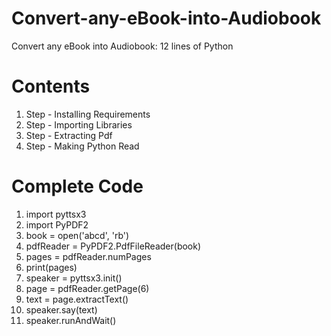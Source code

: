 # Convert-any-eBook-into-Audiobook
Convert any eBook into Audiobook: 12 lines of Python
# Contents  
1. Step -  Installing Requirements
2. Step -  Importing Libraries
3. Step - Extracting Pdf
4. Step - Making Python Read

# Complete Code

 1. import pyttsx3 
 2. import PyPDF2 
 3. book = open('abcd', 'rb') 
 4. pdfReader = PyPDF2.PdfFileReader(book) 
 5. pages = pdfReader.numPages 
 6. print(pages) 
 7. speaker = pyttsx3.init() 
 8. page = pdfReader.getPage(6) 
 9. text = page.extractText() 
 10. speaker.say(text) 
 11. speaker.runAndWait() 
